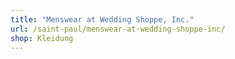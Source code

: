 ```yaml
---
title: "Menswear at Wedding Shoppe, Inc."
url: /saint-paul/menswear-at-wedding-shoppe-inc/
shop: Kleidung
---
```

